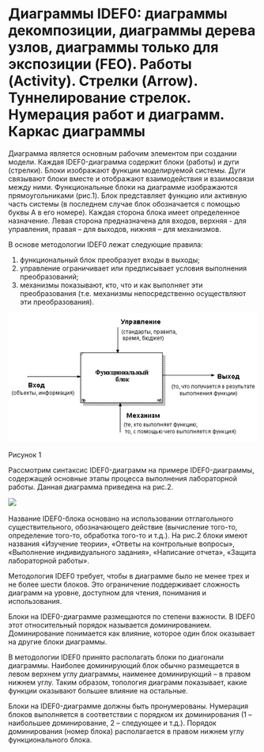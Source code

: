 # Диаграммы IDEF0: диаграммы декомпозиции, диаграммы дерева узлов, диаграммы только для экспозиции (FEO). Работы (Activity). Стрелки (Arrow). Туннелирование стрелок. Нумерация работ и диаграмм. Каркас диаграммы

Диаграмма является основным рабочим элементом при создании модели. Каждая IDEF0-диаграмма содержит блоки (работы) и дуги (стрелки). Блоки изображают функции моделируемой системы. Дуги связывают блоки вместе и
отображают взаимодействия и взаимосвязи между ними. Функциональные блоки на диаграмме изображаются прямоугольниками (рис.1). Блок представляет функцию или активную часть системы (в последнем
случае блок обозначается с помощью буквы А в его номере). Каждая сторона блока имеет определенное назначение. Левая сторона предназначена для входов, верхняя - для управления, правая – для выходов,
нижняя – для механизмов. 

В основе методологии IDEF0 лежат следующие правила:
1. функциональный блок преобразует входы в выходы;
2. управление ограничивает или предписывает условия выполнения преобразований;
3. механизмы показывают, кто, что и как выполняет эти преобразования (т.е. механизмы непосредственно осуществляют эти преобразования).

![](https://github.com/plyusninaEV/PM05/blob/main/designing/image014.gif)

Рисунок 1

Рассмотрим синтаксис IDEF0-диаграмм на примере IDEF0-диаграммы, содержащей основные этапы процесса выполнения лабораторной работы. Данная диаграмма приведена на рис.2.

![]([https://github.com/plyusninaEV/PM05/blob/main/designing/image014.gif](https://github.com/plyusninaEV/PM05/blob/main/designing/1.png))

Название IDEF0-блока основано на использовании отглагольного существительного, обозначающего действие (вычисление того-то, определение того-то, обработка того-то и т.д.). На рис.2 блоки имеют названия «Изучение теории», «Ответы на контрольные вопросы», «Выполнение индивидуального задания», «Написание  отчета», «Защита лабораторной работы».

Методология IDEF0 требует, чтобы в диаграмме было не менее трех и не более шести блоков. Это ограничение поддерживает сложность диаграмм на уровне, доступном для чтения, понимания и использования.

Блоки на IDEF0-диаграмме размещаются по степени важности. В IDEF0 этот относительный порядок называется доминированием. Доминирование понимается как влияние, которое один блок оказывает на другие блоки диаграммы. 

В методологии IDEF0 принято располагать блоки по диагонали диаграммы. Наиболее доминирующий блок обычно размещается в левом верхнем углу диаграммы, наименее доминирующий – в правом нижнем углу. Таким образом, топология диаграмм показывает, какие функции оказывают большее влияние на остальные.

Блоки на IDEF0-диаграмме должны быть пронумерованы. Нумерация блоков выполняется в соответствии с порядком их доминирования (1 – наибольшее доминирование, 2 – следующее и т.д.). Порядок доминирования (номер блока) располагается в правом нижнем углу функционального блока.

